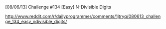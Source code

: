 [08/06/13] Challenge #134 [Easy] N-Divisible Digits

http://www.reddit.com/r/dailyprogrammer/comments/1jtryq/080613_challenge_134_easy_ndivisible_digits/